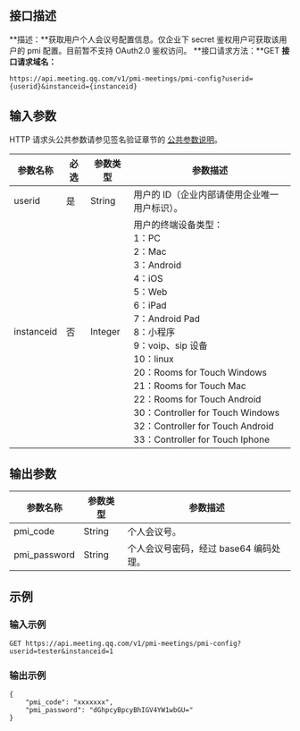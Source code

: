 ## 接口描述
**描述：**获取用户个人会议号配置信息。仅企业下 secret 鉴权用户可获取该用户的 pmi 配置。目前暂不支持 OAuth2.0 鉴权访问。
**接口请求方法：**GET
**接口请求域名：**
```plaintext
https://api.meeting.qq.com/v1/pmi-meetings/pmi-config?userid={userid}&instanceid={instanceid}
```



## 输入参数
HTTP 请求头公共参数请参见签名验证章节的 [公共参数说明](https://cloud.tencent.com/document/product/1095/42413#.E5.85.AC.E5.85.B1.E5.8F.82.E6.95.B0)。


| 参数名称 | 必选 | 参数类型| 参数描述|
|---------|---------|---------|---------|
| userid| 是 | String |用户的 ID（企业内部请使用企业唯一用户标识）。 |
| instanceid                   | 否   | Integer  | 用户的终端设备类型： <br>1：PC <br>2：Mac<br>3：Android <br>4：iOS <br>5：Web <br>6：iPad <br>7：Android Pad <br>8：小程序<br>9：voip、sip 设备<br>10：linux<br>20：Rooms for Touch Windows<br>21：Rooms for Touch Mac<br>22：Rooms for Touch Android<br>30：Controller for Touch Windows<br>32：Controller for Touch Android<br>33：Controller for Touch Iphone  |



## 输出参数

| 参数名称     | 参数类型 | 参数描述                           |
| ------------ | -------- | ---------------------------------- |
| pmi_code     | String   | 个人会议号。                         |
| pmi_password | String   | 个人会议号密码，经过 base64 编码处理。 |



## 示例

### 输入示例
```plaintext
GET https://api.meeting.qq.com/v1/pmi-meetings/pmi-config?userid=tester&instanceid=1
```

### 输出示例

```plaintext
{
    "pmi_code": "xxxxxxx",
    "pmi_password": "dGhpcyBpcyBhIGV4YW1wbGU="
}
```

